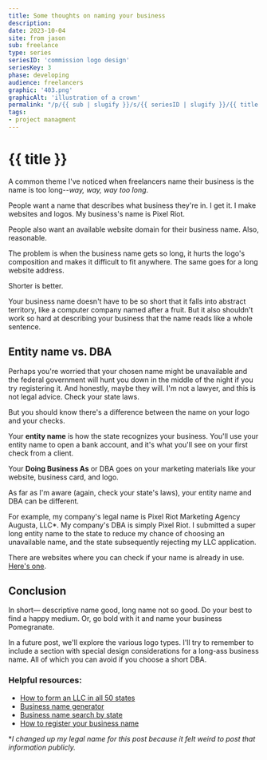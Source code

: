 ```yaml
---
title: Some thoughts on naming your business
description: 
date: 2023-10-04
site: from jason
sub: freelance
type: series
seriesID: 'commission logo design'
seriesKey: 3
phase: developing
audience: freelancers
graphic: '403.png'
graphicAlt: 'illustration of a crown'
permalink: "/p/{{ sub | slugify }}/s/{{ seriesID | slugify }}/{{ title | slugify }}.html"
tags:
- project managment
---
```

# {{ title }}

A common theme I've noticed when freelancers name their business is the name is too long--*way, way, way too long*.

People want a name that describes what business they're in. I get it. I make websites and logos. My business's name is Pixel Riot.

People also want an available website domain for their business name. Also, reasonable.

The problem is when the business name gets so long, it hurts the logo's composition and makes it difficult to fit anywhere. The same goes for a long website address.

Shorter is better.

Your business name doesn't have to be so short that it falls into abstract territory, like a computer company named after a fruit. But it also shouldn't work so hard at describing your business that the name reads like a whole sentence.

## Entity name vs. DBA

Perhaps you're worried that your chosen name might be unavailable and the federal government will hunt you down in the middle of the night if you try registering it. And honestly, maybe they will. I'm not a lawyer, and this is not legal advice. Check your state laws.

But you should know there's a difference between the name on your logo and your checks.

Your **entity name** is how the state recognizes your business. You'll use your entity name to open a bank account, and it's what you'll see on your first check from a client.

Your **Doing Business As** or DBA goes on your marketing materials like your website, business card, and logo.

As far as I'm aware (again, check your state's laws), your entity name and DBA can be different.

For example, my company's legal name is Pixel Riot Marketing Agency Augusta, LLC*. My company's DBA is simply Pixel Riot. I submitted a super long entity name to the state to reduce my chance of choosing an unavailable name, and the state subsequently rejecting my LLC application.

There are websites where you can check if your name is already in use. [Here's one](https://www.northwestregisteredagent.com/start-a-business/secretary-of-state). 

## Conclusion

In short— descriptive name good, long name not so good. Do your best to find a happy medium. Or, go bold with it and name your business Pomegranate.

In a future post, we'll explore the various logo types. I'll try to remember to include a section with special design considerations for a long-ass business name. All of which you can avoid if you choose a short DBA.

### Helpful resources:

+ [How to form an LLC in all 50 states](https://www.llcuniversity.com/how-to-start-an-llc)
+ [Business name generator](https://namelix.com/)
+ [Business name search by state](https://www.northwestregisteredagent.com/start-a-business/secretary-of-state)
+ [How to register your business name](https://www.sba.gov/business-guide/launch-your-business/choose-your-business-name)

*_I changed up my legal name for this post because it felt weird to post that information publicly._
